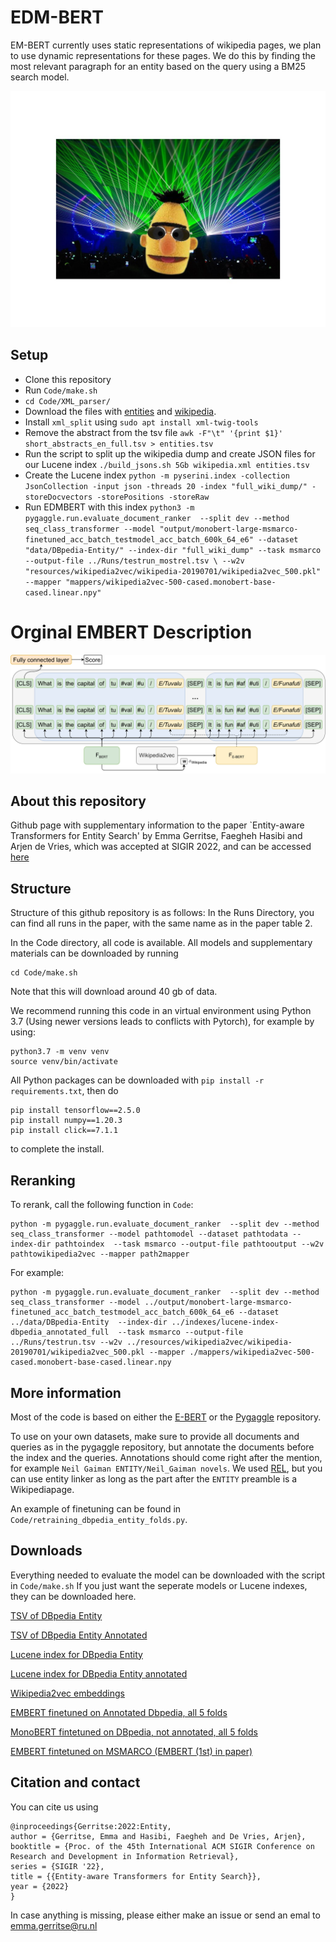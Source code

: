 # EDM-BERT
EM-BERT currently uses static representations of wikipedia pages, we plan to use dynamic representations for these pages. We do this by finding the most relevant paragraph for an entity based on the query using a BM25 search model.

![EDM-Bert Promo](edm_bert.jpg)

## Setup
- Clone this repository
- Run `Code/make.sh`
- `cd Code/XML_parser/`
- Download the files with [entities](https://surfdrive.surf.nl/files/index.php/s/fT0R5czH4hmIlgw/download) and [wikipedia](http://downloads.dbpedia.org/2015-10/core-i18n/en/pages_articles_en.xml.bz2).
- Install `xml_split` using `sudo apt install xml-twig-tools`
- Remove the abstract from the tsv file ```awk -F"\t" '{print $1}' short_abstracts_en_full.tsv > entities.tsv```
- Run the script to split up the wikipedia dump and create JSON files for our Lucene index `./build_jsons.sh 5Gb wikipedia.xml entities.tsv`
- Create the Lucene index ```python -m pyserini.index -collection JsonCollection -input json -threads 20 -index "full_wiki_dump/" -storeDocvectors -storePositions -storeRaw```
- Run EDMBERT with this index ```python3 -m pygaggle.run.evaluate_document_ranker  --split dev --method seq_class_transformer --model "output/monobert-large-msmarco-finetuned_acc_batch_testmodel_acc_batch_600k_64_e6" --dataset "data/DBpedia-Entity/" --index-dir "full_wiki_dump" --task msmarco --output-file ../Runs/testrun_mostrel.tsv \
 --w2v "resources/wikipedia2vec/wikipedia-20190701/wikipedia2vec_500.pkl" --mapper "mappers/wikipedia2vec-500-cased.monobert-base-cased.linear.npy"```


# Orginal EMBERT Description

![Model architecture](ebert_diagram.png)

## About this repository

Github page with supplementary information to the paper `Entity-aware Transformers for Entity Search' by Emma Gerritse, Faegheh Hasibi and Arjen de Vries, which was accepted at SIGIR 2022, and can be accessed [here](https://arxiv.org/abs/2205.00820)

## Structure 
Structure of this github repository is as follows:
In the Runs Directory, you can find all runs in the paper, with the same name as in the paper table 2. 

In the Code directory, all code is available. All models and supplementary materials can be downloaded by running

```
cd Code/make.sh
```

Note that this will download around 40 gb of data.

We recommend running this code in an virtual environment using Python 3.7 (Using newer versions leads to conflicts with Pytorch), for example by using:

```
python3.7 -m venv venv
source venv/bin/activate
```

All Python packages can be downloaded with `pip install -r requirements.txt`, then do 
```
pip install tensorflow==2.5.0
pip install numpy==1.20.3
pip install click==7.1.1
```
to complete the install.

## Reranking

To rerank, call the following function in `Code`:

```
python -m pygaggle.run.evaluate_document_ranker  --split dev --method seq_class_transformer --model pathtomodel --dataset pathtodata --index-dir pathtoindex  --task msmarco --output-file pathtooutput --w2v pathtowikipedia2vec --mapper path2mapper
```

For example:

```
python -m pygaggle.run.evaluate_document_ranker  --split dev --method seq_class_transformer --model ../output/monobert-large-msmarco-finetuned_acc_batch_testmodel_acc_batch_600k_64_e6 --dataset ../data/DBpedia-Entity  --index-dir ../indexes/lucene-index-dbpedia_annotated_full  --task msmarco --output-file ../Runs/testrun.tsv --w2v ../resources/wikipedia2vec/wikipedia-20190701/wikipedia2vec_500.pkl --mapper ./mappers/wikipedia2vec-500-cased.monobert-base-cased.linear.npy
```


## More information 

Most of the code is based on either the [E-BERT](https://github.com/NPoe/ebert) or the [Pygaggle](https://github.com/castorini/pygaggle) repository.

To use on your own datasets, make sure to provide all documents and queries as in the pygaggle repository, but annotate the documents before the index and the queries. Annotations should come right after the mention, for example `Neil Gaiman ENTITY/Neil_Gaiman novels`. We used [REL](https://github.com/informagi/REL), but you can use entity linker as long as the part after the `ENTITY` preamble is a Wikipediapage.

An example of finetuning can be found in `Code/retraining_dbpedia_entity_folds.py`.


## Downloads

Everything needed to evaluate the model can be downloaded with the script in `Code/make.sh`
If you just want the seperate models or Lucene indexes, they can be downloaded here.

[TSV of DBpedia Entity](https://surfdrive.surf.nl/files/index.php/s/fT0R5czH4hmIlgw/download)

[TSV of DBpedia Entity Annotated](https://surfdrive.surf.nl/files/index.php/s/hjMd4zYYn3VXoRM/download)

[Lucene index for DBpedia Entity](https://surfdrive.surf.nl/files/index.php/s/K4TWcIWLHvDhrOK/download)

[Lucene index for DBpedia Entity annotated](https://surfdrive.surf.nl/files/index.php/s/ItjlwVhm8sApcZS/download)

[Wikipedia2vec embeddings](https://surfdrive.surf.nl/files/index.php/s/mOYK4gZfI3yjsZd/download)

[EMBERT finetuned on Annotated Dbpedia, all 5 folds](https://surfdrive.surf.nl/files/index.php/s/gfCY1dc5CdkbS5S/download)

[MonoBERT fintetuned on DBpedia, not annotated, all 5 folds](https://surfdrive.surf.nl/files/index.php/s/5KQIRtiKikObJDG/download)

[EMBERT fintetuned on MSMARCO (EMBERT (1st) in paper)](https://surfdrive.surf.nl/files/index.php/s/eJsvZLceqi6kPeY)



## Citation and contact

You can cite us using 

```
@inproceedings{Gerritse:2022:Entity,
author = {Gerritse, Emma and Hasibi, Faegheh and De Vries, Arjen},
booktitle = {Proc. of the 45th International ACM SIGIR Conference on Research and Development in Information Retrieval},
series = {SIGIR '22},
title = {{Entity-aware Transformers for Entity Search}},
year = {2022}
}
```

In case anything is missing, please either make an issue or send an emal to emma.gerritse@ru.nl


